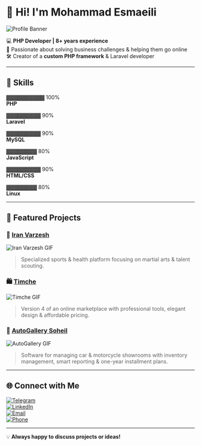 # 👋 Hi! I'm Mohammad Esmaeili

![Profile Banner](https://media4.giphy.com/media/v1.Y2lkPTc5MGI3NjExemF4ZzloMzljYmw1d2RrZmRyaGd6Y2ttcnBqc2lqZDlzOXNmbmRpZyZlcD12MV9pbnRlcm5hbF9naWZfYnlfaWQmY3Q9Zw/EZr27ZbJwmjE9PGyLN/giphy.gif)

💻 **PHP Developer | 8+ years experience**  
🚀 Passionate about solving business challenges & helping them go online  
🛠️ Creator of a **custom PHP framework** & Laravel developer  


---

## 🔧 Skills

▓▓▓▓▓▓▓▓▓▓ 100%  
**PHP**

▓▓▓▓▓▓▓▓▓ 90%  
**Laravel**

▓▓▓▓▓▓▓▓▓ 90%  
**MySQL**

▓▓▓▓▓▓▓▓ 80%  
**JavaScript**

▓▓▓▓▓▓▓▓▓ 90%  
**HTML/CSS**

▓▓▓▓▓▓▓▓ 80%  
**Linux**


---

## 🏅 Featured Projects

### 🥋 [Iran Varzesh](https://iranvarzesh.ir)
![Iran Varzesh GIF](https://media.giphy.com/media/l0MYt5jPR6QX5pnqM/giphy.gif)  
> Specialized sports & health platform focusing on martial arts & talent scouting.  

### 🛍️ [Timche](https://timche.org)
![Timche GIF](https://media.giphy.com/media/3orieYQ5Zsm9gFijUQ/giphy.gif)  
> Version 4 of an online marketplace with professional tools, elegant design & affordable pricing.  

### 🚗 [AutoGallery Soheil](https://itmb.ir/demo/autogallery/)
![AutoGallery GIF](https://media.giphy.com/media/26u4nJPf0JtQPdStq/giphy.gif)  
> Software for managing car & motorcycle showrooms with inventory management, smart reporting & one-year installment plans.  

---

## 🌐 Connect with Me

[![Telegram](https://img.shields.io/badge/Telegram-2CA5E0?style=for-the-badge&logo=telegram&logoColor=white)](https://t.me/yourusername)  
[![LinkedIn](https://img.shields.io/badge/LinkedIn-0077B5?style=for-the-badge&logo=linkedin&logoColor=white)](https://linkedin.com/in/yourusername)  
[![Email](https://img.shields.io/badge/Email-rret.rocket@gmail.com-blue?style=for-the-badge&logo=gmail&logoColor=white)](mailto:rret.rocket@gmail.com)  
[![Phone](https://img.shields.io/badge/Phone-02191300695-green?style=for-the-badge&logo=phone&logoColor=white)](tel:+982191300695)

---

💡 **Always happy to discuss projects or ideas!**
